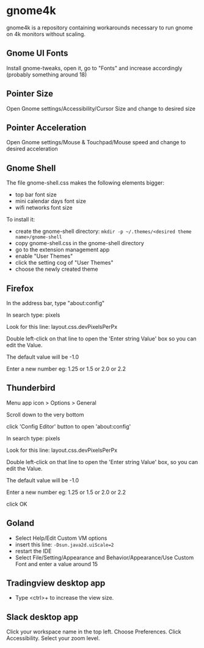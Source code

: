 # gnome4k

gnome4k is a repository containing workarounds necessary to run gnome on 4k monitors without scaling.

## Gnome UI Fonts
Install gnome-tweaks, open it, go to "Fonts" and increase accordingly (probably something around 18)

## Pointer Size
Open Gnome settings/Accessibility/Cursor Size and change to desired size

## Pointer Acceleration
Open Gnome settings/Mouse & Touchpad/Mouse speed and change to desired acceleration

## Gnome Shell

The file gnome-shell.css makes the following elements bigger:

- top bar font size
- mini calendar days font size
- wifi networks font size

To install it:
- create the gnome-shell directory:
    ``` mkdir -p ~/.themes/<desired theme name>/gnome-shell ```
- copy gnome-shell.css in the gnome-shell directory
- go to the extension management app
- enable "User Themes"
- click the setting cog of "User Themes"
- choose the newly created theme

## Firefox

In the address bar, type "about:config"

In search type: pixels

Look for this line: layout.css.devPixelsPerPx

Double left-click on that line to open the 'Enter string Value' box so you can edit the Value.

The default value will be -1.0

Enter a new number eg: 1.25 or 1.5 or 2.0 or 2.2


## Thunderbird

Menu app icon > Options > General

Scroll down to the very bottom

click 'Config Editor' button to open 'about:config' 

In search type: pixels

Look for this line: layout.css.devPixelsPerPx

Double left-click on that line to open the 'Enter string Value' box, so you can edit the Value. 

The default value will be -1.0

Enter a new number eg: 1.25 or 1.5 or 2.0 or 2.2

click OK 

## Goland
- Select Help/Edit Custom VM options
- insert this line:
  ```-Dsun.java2d.uiScale=2```
- restart the IDE
- Select File/Setting/Appearance and Behavior/Appearance/Use Custom Font and enter a value around 15


## Tradingview desktop app
- Type \<ctrl>+ to increase the view size. 

## Slack desktop app
Click your workspace name in the top left. Choose Preferences. Click Accessibility. Select your zoom level.

